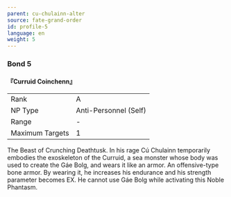```yaml
---
parent: cu-chulainn-alter
source: fate-grand-order
id: profile-5
language: en
weight: 5
---
```


### Bond 5

#### 『Curruid Coinchenn』

<table>
  <tr><td>Rank</td><td>A</td></tr>
  <tr><td>NP Type</td><td>Anti-Personnel (Self)</td></tr>
  <tr><td>Range</td><td>-</td></tr>
  <tr><td>Maximum Targets</td><td>1</td></tr>
</table>

The Beast of Crunching Deathtusk.
In his rage Cú Chulainn temporarily embodies the exoskeleton of the Curruid, a sea monster whose body was used to create the Gáe Bolg, and wears it like an armor.
An offensive-type bone armor. By wearing it, he increases his endurance and his strength parameter becomes EX.
He cannot use Gáe Bolg while activating this Noble Phantasm.
